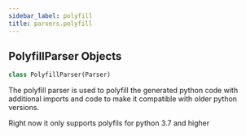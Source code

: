 ```yaml
---
sidebar_label: polyfill
title: parsers.polyfill
---
```


## PolyfillParser Objects

```python
class PolyfillParser(Parser)
```

The polyfill parser is used to polyfill the generated python code with
additional imports and code to make it compatible with older python versions.

Right now it only supports polyfils for python 3.7 and higher

